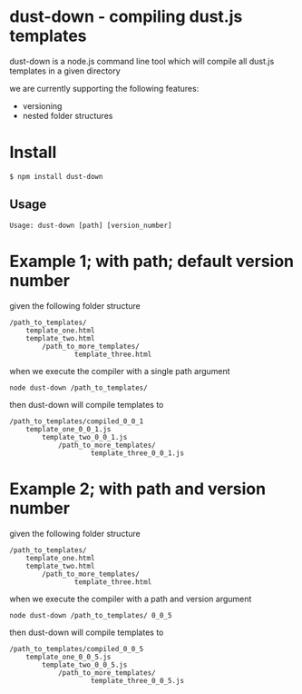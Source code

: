 # dust-down - compiling dust.js templates

dust-down is a node.js command line tool which will compile all dust.js templates in a given directory

we are currently supporting the following features:

- versioning
- nested folder structures


# Install

    $ npm install dust-down


## Usage

    Usage: dust-down [path] [version_number]


# Example 1; with path; default version number


given the following folder structure

    /path_to_templates/
        template_one.html
        template_two.html
            /path_to_more_templates/
                    template_three.html

when we execute the compiler with a single path argument

    node dust-down /path_to_templates/

then dust-down will compile templates to

    /path_to_templates/compiled_0_0_1
        template_one_0_0_1.js
            template_two_0_0_1.js
                /path_to_more_templates/
                        template_three_0_0_1.js



# Example 2; with path and version number


given the following folder structure

    /path_to_templates/
        template_one.html
        template_two.html
            /path_to_more_templates/
                    template_three.html

when we execute the compiler with a path and version argument

    node dust-down /path_to_templates/ 0_0_5


then dust-down will compile templates to

    /path_to_templates/compiled_0_0_5
        template_one_0_0_5.js
            template_two_0_0_5.js
                /path_to_more_templates/
                        template_three_0_0_5.js